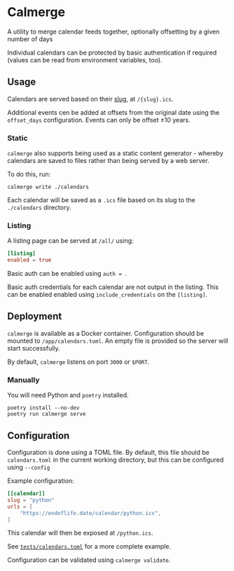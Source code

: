 # Calmerge

A utility to merge calendar feeds together, optionally offsetting by a given number of days

Individual calendars can be protected by basic authentication if required (values can be read from environment variables, too).

## Usage

Calendars are served based on their [slug](#configuration), at `/{slug}.ics`.

Additional events cen be added at offsets from the original date using the `offset_days` configuration. Events can only be offset ±10 years.

### Static

`calmerge` also supports being used as a static content generator - whereby calendars are saved to files rather than being served by a web server.

To do this, run:

```
calmerge write ./calendars
```

Each calendar will be saved as a `.ics` file based on its slug to the `./calendars` directory.

### Listing

A listing page can be served at `/all/` using:

```toml
[listing]
enabled = true
```

Basic auth can be enabled using `auth = `.

Basic auth credentials for each calendar are not output in the listing. This can be enabled enabled using `include_credentials` on the `[listing]`.

## Deployment

`calmerge` is available as a Docker container. Configuration should be mounted to `/app/calendars.toml`. An empty file is provided so the server will start successfully.

By default, `calmerge` listens on port `3000` or `$PORT`.

### Manually

You will need Python and `poetry` installed.

```
poetry install --no-dev
poetry run calmerge serve
```

## Configuration

Configuration is done using a TOML file. By default, this file should be `calendars.toml` in the current working directory, but this can be configured using `--config`

Example configuration:

```toml
[[calendar]]
slug = "python"
urls = [
    "https://endoflife.date/calendar/python.ics",
]
```

This calendar will then be exposed at `/python.ics`.

See [`tests/calendars.toml`](./tests/calendars.toml) for a more complete example.

Configuration can be validated using `calmerge validate`.
